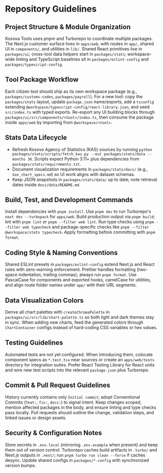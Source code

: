 # Repository Guidelines

## Project Structure & Module Organization
Kosova Tools uses pnpm and Turborepo to coordinate multiple packages. The Next.js customer surface lives in `apps/web`, with routes in `app/`, shared UI in `components/`, and utilities in `lib/`. Shared React primitives live in `packages/ui`; cross-tool data helpers start in `packages/stats`; workspace-wide linting and TypeScript baselines sit in `packages/eslint-config` and `packages/typescript-config`.

## Tool Package Workflow
Each citizen tool should ship as its own workspace package (e.g., `packages/customs-codes`, `packages/payroll`). For a new tool: copy the `packages/stats` layout, update `package.json` name/exports, add a `tsconfig` extending `@workspace/typescript-config/react-library.json`, and seed `src/index.ts` with typed exports. Re-export any UI building blocks through `packages/ui/src/components/<tool>/index.ts`, then consume the package inside `apps/web` by importing from `@workspace/<tool>`.

## Stats Data Lifecycle
- Refresh Kosovo Agency of Statistics (KAS) sources by running `python packages/stats/scripts/fetch_kas.py --out packages/stats/data --months 36`. Scripts expect Python 3.11+ plus dependencies from `packages/stats/requirements.txt`.
- Document visualization requirements in `packages/stats/docs/` (e.g., `kas_chart_specs.md`) so UI work aligns with dataset schemas.
- Keep JSON snapshots in `packages/stats/data/` up to date; note retrieval dates inside `docs/data/README.md`.

## Build, Test, and Development Commands
Install dependencies with `pnpm install`. Use `pnpm dev` to run Turborepo's `next dev --turbopack` for `apps/web`. Build production output via `pnpm build`; lint with `pnpm lint` or `pnpm --filter web lint`. Run type checks using `pnpm --filter web typecheck` and package-specific checks like `pnpm --filter @workspace/stats typecheck`. Apply formatting before committing with `pnpm format`.

## Coding Style & Naming Conventions
Shared ESLint presets in `packages/eslint-config` extend Next.js and React rules with zero-warning enforcement. Prettier handles formatting (two-space indentation, trailing commas); always run `pnpm format`. Use PascalCase for components and exported hooks, camelCase for utilities, and align route folder names under `app/` with their URL segments.

## Data Visualization Colors
Derive all chart palettes with `createChromaPalette` in `packages/ui/src/lib/chart-palette.ts` so both light and dark themes stay in sync. When adding new charts, feed the generated colors through `ChartContainer` configs instead of hard-coding CSS variables or hex values.

## Testing Guidelines
Automated tests are not yet configured. When introducing them, colocate component specs as `*.test.tsx` near sources or create an `apps/web/tests` directory for integration suites. Prefer React Testing Library for React units and wire new test scripts into the relevant `package.json` plus Turborepo.

## Commit & Pull Request Guidelines
History currently contains only `Initial commit`; adopt Conventional Commits (`feat:`, `fix:`, `docs:`) to signal intent. Keep changes scoped, mention affected packages in the body, and ensure linting and type checks pass locally. Pull requests should outline the change, validation steps, and linked issues or design assets.

## Security & Configuration Notes
Store secrets in `.env.local` (mirroring `.env.example` when present) and keep them out of version control. Turborepo caches build artifacts in `.turbo/` and Next.js outputs in `.next/`; run `pnpm turbo run clean --force` if caches desync. Update shared configs in `packages/*-config` with synchronized version bumps.
